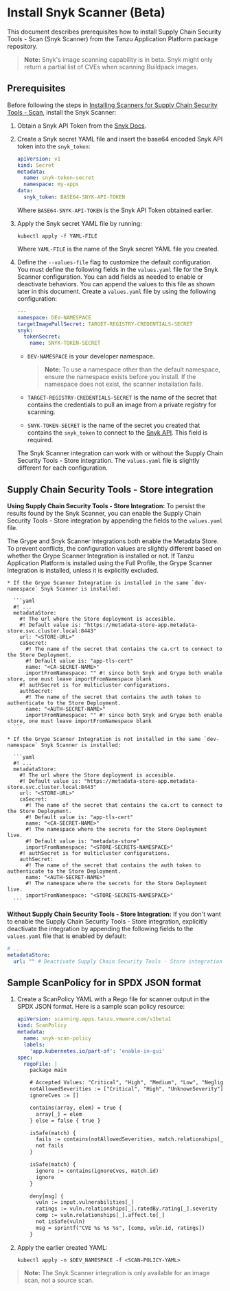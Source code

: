 # Install Snyk Scanner (Beta)

This document describes prerequisites how to install Supply Chain Security Tools - Scan (Snyk Scanner) from the Tanzu Application Platform package repository.

>**Note:** Snyk's image scanning capability is in beta. Snyk might only return a partial list of CVEs when scanning Buildpack images.

## <a id="prerecs"></a> Prerequisites

Before following the steps in [Installing Scanners for Supply Chain Security Tools - Scan](install-scanners.hbs.md), install the Snyk Scanner:

1. Obtain a Snyk API Token from the [Snyk Docs](https://docs.snyk.io/snyk-cli/authenticate-the-cli-with-your-account).

2. Create a Snyk secret YAML file and insert the base64 encoded Snyk API token into the `snyk_token`:

    ```yaml
    apiVersion: v1
    kind: Secret
    metadata:
      name: snyk-token-secret
      namespace: my-apps
    data:
      snyk_token: BASE64-SNYK-API-TOKEN
    ```

    Where `BASE64-SNYK-API-TOKEN` is the Snyk API Token obtained earlier.

3. Apply the Snyk secret YAML file by running:

    ```console
    kubectl apply -f YAML-FILE
    ```

    Where `YAML-FILE` is the name of the Snyk secret YAML file you created.

4. Define the `--values-file` flag to customize the default configuration. You must define the following fields in the `values.yaml` file for the Snyk Scanner configuration. You can add fields as needed to enable or deactivate behaviors. You can append the values to this file as shown later in this document. Create a `values.yaml` file by using the following configuration:

    ```yaml
    ---
    namespace: DEV-NAMESPACE
    targetImagePullSecret: TARGET-REGISTRY-CREDENTIALS-SECRET
    snyk:
      tokenSecret:
        name: SNYK-TOKEN-SECRET
    ```

     - `DEV-NAMESPACE` is your developer namespace.

       >**Note:** To use a namespace other than the default namespace, ensure the namespace exists before you install. If the namespace does not exist, the scanner installation fails.

     - `TARGET-REGISTRY-CREDENTIALS-SECRET` is the name of the secret that contains the credentials to pull an image from a private registry for scanning.

     - `SNYK-TOKEN-SECRET` is the name of the secret you created that contains the `snyk_token` to connect to the [Snyk API](https://docs.snyk.io/snyk-cli/configure-the-snyk-cli#environment-variables). This field is required.

    The Snyk Scanner integration can work with or without the Supply Chain Security Tools - Store integration. The `values.yaml` file is slightly different for each configuration.

## <a id="store-integration"></a> Supply Chain Security Tools - Store integration

  **Using Supply Chain Security Tools - Store Integration:** To persist the results found by the Snyk Scanner, you can enable the Supply Chain Security Tools - Store integration by appending the fields to the `values.yaml` file.

  The Grype and Snyk Scanner Integrations both enable the Metadata Store. To prevent conflicts, the configuration values are slightly different based on whether the Grype Scanner Integration is installed or not. If Tanzu Application Platform is installed using the Full Profile, the Grype Scanner Integration is installed, unless it is explicitly excluded.

    * If the Grype Scanner Integration is installed in the same `dev-namespace` Snyk Scanner is installed:

      ```yaml
      #! ...
      metadataStore:
        #! The url where the Store deployment is accesible.
        #! Default value is: "https://metadata-store-app.metadata-store.svc.cluster.local:8443"
        url: "<STORE-URL>"
        caSecret:
          #! The name of the secret that contains the ca.crt to connect to the Store Deployment.
          #! Default value is: "app-tls-cert"
          name: "<CA-SECRET-NAME>"
          importFromNamespace: "" #! since both Snyk and Grype both enable store, one must leave importFromNamespace blank
        #! authSecret is for multicluster configurations.
        authSecret:
          #! The name of the secret that contains the auth token to authenticate to the Store Deployment.
          name: "<AUTH-SECRET-NAME>"
          importFromNamespace: "" #! since both Snyk and Grype both enable store, one must leave importFromNamespace blank
      ```

    * If the Grype Scanner Integration is not installed in the same `dev-namespace` Snyk Scanner is installed:

      ```yaml
      #! ...
      metadataStore:
        #! The url where the Store deployment is accesible.
        #! Default value is: "https://metadata-store-app.metadata-store.svc.cluster.local:8443"
        url: "<STORE-URL>"
        caSecret:
          #! The name of the secret that contains the ca.crt to connect to the Store Deployment.
          #! Default value is: "app-tls-cert"
          name: "<CA-SECRET-NAME>"
          #! The namespace where the secrets for the Store Deployment live.
          #! Default value is: "metadata-store"
          importFromNamespace: "<STORE-SECRETS-NAMESPACE>"
        #! authSecret is for multicluster configurations.
        authSecret:
          #! The name of the secret that contains the auth token to authenticate to the Store Deployment.
          name: "<AUTH-SECRET-NAME>"
          #! The namespace where the secrets for the Store Deployment live.
          importFromNamespace: "<STORE-SECRETS-NAMESPACE>"
      ```

  **Without Supply Chain Security Tools - Store Integration:** If you don't want to enable the Supply Chain Security Tools - Store integration, explicitly deactivate the integration by appending the following fields to the `values.yaml` file that is enabled by default:

  ```yaml
  # ...
  metadataStore:
    url: "" # Deactivate Supply Chain Security Tools - Store integration
  ```

## <a id="snyk-scan-policy"></a> Sample ScanPolicy for in SPDX JSON format

1. Create a ScanPolicy YAML with a Rego file for scanner output in the SPDX JSON format. Here is a sample scan policy resource:

    ```yaml
    apiVersion: scanning.apps.tanzu.vmware.com/v1beta1
    kind: ScanPolicy
    metadata:
      name: snyk-scan-policy
      labels:
        'app.kubernetes.io/part-of': 'enable-in-gui'
    spec:
      regoFile: |
        package main

        # Accepted Values: "Critical", "High", "Medium", "Low", "Negligible", "UnknownSeverity"
        notAllowedSeverities := ["Critical", "High", "UnknownSeverity"]
        ignoreCves := []

        contains(array, elem) = true {
          array[_] = elem
        } else = false { true }

        isSafe(match) {
          fails := contains(notAllowedSeverities, match.relationships[_].ratedBy.rating[_].severity)
          not fails
        }

        isSafe(match) {
          ignore := contains(ignoreCves, match.id)
          ignore
        }

        deny[msg] {
          vuln := input.vulnerabilities[_]
          ratings := vuln.relationships[_].ratedBy.rating[_].severity
          comp := vuln.relationships[_].affect.to[_]
          not isSafe(vuln)
          msg = sprintf("CVE %s %s %s", [comp, vuln.id, ratings])
        }
    ```

1. Apply the earlier created YAML:

    ```console
    kubectl apply -n $DEV_NAMESPACE -f <SCAN-POLICY-YAML>
    ```

>**Note:** The Snyk Scanner integration is only available for an image scan, not a source scan.